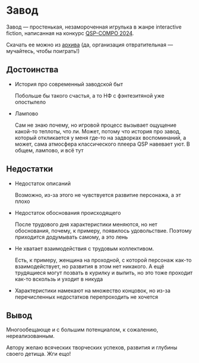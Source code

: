 ﻿---
authors:
  - fering
tags:
  - игра
  - interactive fiction
  - qsp
  - ифня
  - QSP-COMPO
  - QSP-COMPO 2024
---
# Завод

Завод — простенькая, незамороченная игрулька в жанре interactive fiction, написанная на конкурс [QSP-COMPO 2024](https://qsp.org/index.php?option=com_agora&task=topic&id=1336&Itemid=57).

Скачать ее можно из [архива](https://drive.google.com/drive/folders/1fDuxsZ6do0BFyuyIu6Tv2KmQi8Q4r0Te) (да, организация отвратительная — мучайтесь, чтобы поиграть!)

## Достоинства

* История про современный заводской быт

  Побольше бы такого счастья, а то НФ с фэнтезитяной уже опостылело
* Лампово

  Сам не знаю почему, но игровой процесс вызывает ощущение какой-то теплоты, что ли. Может, потому что история про завод, который откликается у меня где-то на задворках воспоминаний, а может, сама атмосфера классического плеера QSP навевает уют. В общем, лампово, и всё тут

## Недостатки

* Недостаток описаний

  Возможно, из-за этого не чувствуется развитие персонажа, а эт плохо
* Недостаток обоснования происходящего

  После трудового дня характеристики меняются, но нет обоснования, почему, к примеру, появилось удовольствие. Поэтому приходится додумывать самому, а это лень
* Не хватает взаимодействия с трудовым коллективом.

  Есть, к примеру, женщина на проходной, с которой персонаж как-то взаимодействует, но развития в этом нет никакого. А ещё трудящиеся могут позвать в курилку и выпить, но это тоже проходит как-то вскользь и уходит в никуда
* Характеристики намекают на множество концовок, но из-за перечисленных недостатков перепроходить не хочется

## Вывод

Многообещающе и с большим потенциалом, к сожалению, нереализованным.

Автору желаю всяческих творческих успехов, развития и глубины своего детища. Жги ещо!
